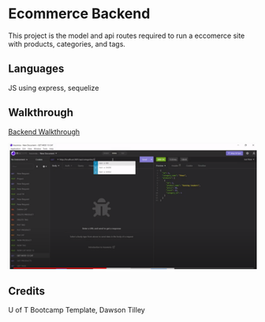 # Ecommerce Backend

This project is the model and api routes required to run a eccomerce site with products, categories, and tags.

## Languages
JS using express, sequelize

## Walkthrough

[Backend Walkthrough](https://youtu.be/KZDAIB3WGIU)

![insomnia](./Capture1.PNG)

## Credits
U of T Bootcamp Template, Dawson Tilley